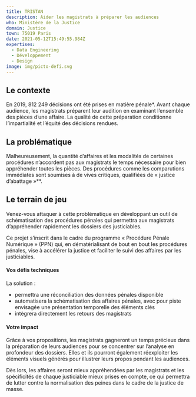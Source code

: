```yaml
---
title: TRISTAN
description: Aider les magistrats à préparer les audiences
who: Ministère de la Justice
domain: Justice
town: 75019 Paris
date: 2021-05-12T15:49:55.984Z
expertises:
  - Data Engineering
  - Développement
  - Design
image: img/picto-defi.svg
---
```

## Le contexte

En 2019, 812 249 décisions ont été prises en matière pénale*. Avant chaque audience, les magistrats préparent leur audition en examinant l’ensemble des pièces d’une affaire. La qualité de cette préparation conditionne l’impartialité et l’équité des décisions rendues. 

## La problématique

Malheureusement, la quantité d’affaires et les modalités de certaines procédures n’accordent pas aux magistrats le temps nécessaire pour bien appréhender toutes les pièces. Des procédures comme les comparutions immédiates sont soumises à de vives critiques, qualifiées de « justice d’abattage »**. 

## Le terrain de jeu 

Venez-vous attaquer à cette problématique en développant un outil de schématisation des procédures pénales qui permettra aux magistrats d’appréhender rapidement les dossiers des justiciables. 

Ce projet s’inscrit dans le cadre du programme « Procédure Pénale Numérique » (PPN) qui, en dématérialisant de bout en bout les procédures pénales, vise à accélérer la justice et faciliter le suivi des affaires par les justiciables. 

#### Vos défis techniques 

La solution : 
* permettra une réconciliation des données pénales disponible
* automatisera la schématisation des affaires pénales, avec pour piste envisagée une présentation temporelle des éléments clés
* intègrera directement les retours des magistrats

#### Votre impact 

Grâce à vos propositions, les magistrats gagneront un temps précieux dans la préparation de leurs audiences pour se concentrer sur l’analyse en profondeur des dossiers. Elles et ils pourront également réexploiter les éléments visuels générés pour illustrer leurs propos pendant les audiences. 

Dès lors, les affaires seront mieux appréhendées par les magistrats et les spécificités de chaque justiciable mieux prises en compte, ce qui permettra de lutter contre la normalisation des peines dans le cadre de la justice de masse. 
